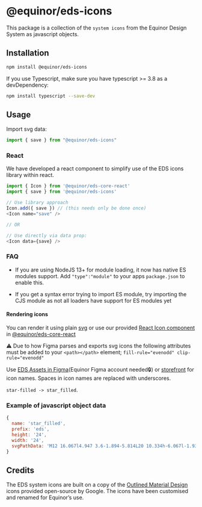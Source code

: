 # @equinor/eds-icons

This package is a collection of the `system icons` from the Equinor Design System as javascript objects.

## Installation

```sh
npm install @equinor/eds-icons 
```
If you use Typescript, make sure you have typescript >= 3.8 as a devDependency:
```sh
npm install typescript --save-dev
```

## Usage

Import svg data:

```javascript
import { save } from "@equinor/eds-icons"
```

### React

We have developed a react component to simplify use of the EDS icons library within react.

```javascript
import { Icon } from '@equinor/eds-core-react'
import { save } from '@equinor/eds-icons'

// Use library approach 
Icon.add({ save }) // (this needs only be done once)
<Icon name="save" />

// OR 

// Use directly via data prop:
<Icon data={save} />

```

### FAQ

* If you are using NodeJS 13+ for module loading, it now has native ES modules support. Add `"type":"module"` to your apps `package.json` to enable this.

* If you get a syntax error trying to import ES module, try importing the CJS module as not all loaders have support for ES modules yet

#### Rendering icons

You can render it using plain [svg](https://developer.mozilla.org/en-US/docs/Web/SVG) or use our provided [React Icon component](#React) in [@equinor/eds-core-react](https://www.npmjs.com/package/@equinor/eds-core-react)

⚠️ Due to how Figma parses and exports svg icons the following attributes must be added to your `<path></path>` element; `fill-rule="evenodd" clip-rule="evenodd"`

Use [EDS Assets in Figma](https://www.figma.com/file/BQjYMxdSdgRkdhKTDDU7L4KU/Assets?node-id=2%3A3)(Equinor Figma account needed🔒) or [storefront](https://eds.equinor.com/assets/system-icons/library/) for icon names. Spaces in icon names are replaced with underscores. 

`star-filled -> star_filled`.

### Example of javascript object data

```javascript
{
  name: 'star_filled',
  prefix: 'eds',
  height: '24',
  width: '24',
  svgPathData: 'M12 16.067l4.947 3.6-1.894-5.814L20 10.334h-6.067l-1.933-6-1.933 6H4l4.947 3.52-1.894 5.814 4.947-3.6z',
}
```

## Credits

The EDS system icons are built on a copy of the [Outlined Material Design](https://material.io/resources/icons/?style=outline) icons provided open-source by Google. The icons have been customised and renamed for Equinor’s use.

